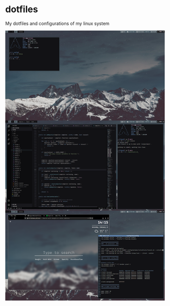 # dotfiles
My dotfiles and configurations of my linux system

![img](https://github.com/Spydr06/dotfiles/blob/main/Screenshots/Rice%2003%20v2%20i3-gaps.png)

